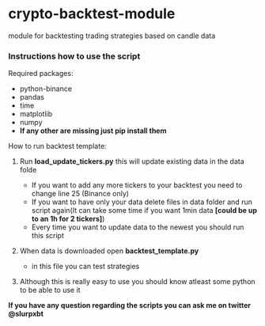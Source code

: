 # crypto-backtest-module
 module for backtesting trading strategies based on candle data
 
 <h3>Instructions how to use the script</h3>
 
 <p>Required packages:<p>
 <ul>
   <li>python-binance</li>
   <li>pandas</li>
   <li>time</li>
   <li>matplotlib</li>
   <li>numpy</li>
   <li><b>If any other are missing just pip install them</b></li>
 </ul>
 
 <p>How to run backtest template:</p>
 
1. Run <b>load_update_tickers.py</b> this will update existing data in the data folde
     - If you want to add any more tickers to your backtest you need to change line 25 (Binance only)
     - If you want to have only your data delete files in data folder and run script again(It can take some time if you want 1min data <b>[could be up to an 1h for 2 tickers]</b>)
     - Every time you want to update data to the newest you should run this script
     
2. When data is downloaded  open <b>backtest_template.py</b>
   - in this file you can test strategies
   
3. Although this is really easy to use you should know atleast some python to be able to use it

<b>If you have any question regarding the scripts you can ask me on twitter @slurpxbt</b>


  
 
